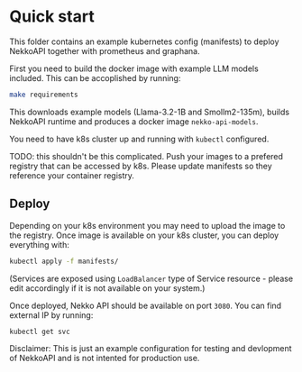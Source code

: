 # Quick start

This folder contains an example kubernetes config (manifests) to deploy
NekkoAPI together with prometheus and graphana.

First you need to build the docker image with example LLM models included.
This can be accoplished by running:

```sh
make requirements
```

This downloads example models (Llama-3.2-1B and Smollm2-135m), builds
NekkoAPI runtime and produces a docker image `nekko-api-models`.

You need to have k8s cluster up and running with `kubectl` configured.

TODO: this shouldn't be this complicated.
Push your images to a prefered registry that can be accessed by k8s.
Please update manifests so they reference your container registry.


## Deploy

Depending on your k8s environment you may need to upload the image
to the registry. Once image is available on your k8s cluster, you
can deploy everything with:

```sh
kubectl apply -f manifests/
```

(Services are exposed using `LoadBalancer` type of Service resource -
please edit accordingly if it is not available on your system.)

Once deployed, Nekko API should be available on port `3080`. You can
find external IP by running:

```sh
kubectl get svc
```

Disclaimer: This is just an example configuration for testing and devlopment
of NekkoAPI and is not intented for production use.
